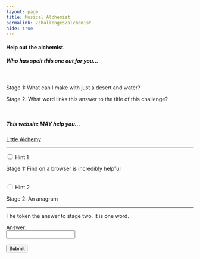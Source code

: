 ```yaml
---
layout: page
title: Musical Alchemist
permalink: /challenges/alchemist
hide: true
---
```


#### Help out the alchemist. 
##### Who has spelt this one out for you...

<br/>

Stage 1: What can I make with just a desert and water?

Stage 2: What word links this answer to the title of this challenge?

<br/>

##### This website MAY help you...
 
[Little Alchemy](https://littlealchemy.com "I Might Help You")

<!-- Answer - Ossia -->

---

<div class="wrap-collapsible">
  <input id="collapsible" class="toggle" type="checkbox">
  <label for="collapsible" class="lbl-toggle">Hint 1</label>
  <div class="collapsible-content">
    <div class="content-inner">
      <p>
       Stage 1: Find on a browser is incredibly helpful
      </p>
    </div>
  </div>
</div>

<br/>

<div class="wrap-collapsible">
  <input id="collapsible2" class="toggle" type="checkbox">
  <label for="collapsible2" class="lbl-toggle">Hint 2</label>
  <div class="collapsible-content">
    <div class="content-inner">
      <p>
        Stage 2: An anagram
      </p>
    </div>
  </div>
</div>

---

The token the answer to stage two. It is one word.

<form>
    <label for="answer">Answer:</label><br>
    <input type="text" id="submission" name="submission"><br><br>
    <input type="submit" value="Submit" onclick="javascript:checkAnswer('call-me', document.getElementById('submission').value)">
</form>

